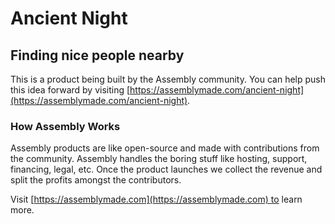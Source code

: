 # Ancient Night

## Finding nice people nearby

This is a product being built by the Assembly community. You can help push this idea forward by visiting [https://assemblymade.com/ancient-night](https://assemblymade.com/ancient-night).

### How Assembly Works

Assembly products are like open-source and made with contributions from the community. Assembly handles the boring stuff like hosting, support, financing, legal, etc. Once the product launches we collect the revenue and split the profits amongst the contributors.

Visit [https://assemblymade.com](https://assemblymade.com) to learn more.
